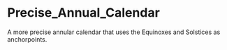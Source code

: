 # Precise_Annual_Calendar
A more precise annular calendar that uses the Equinoxes and Solstices as anchorpoints.
